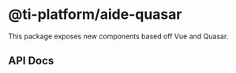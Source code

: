 # @ti-platform/aide-quasar

This package exposes new components based off Vue and Quasar.

## API Docs
<!-- Insert API Docs -->
